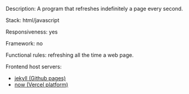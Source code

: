Description: A program that refreshes indefinitely a page every second.

Stack: html/javascript

Responsiveness: yes

Framework: no

Functional rules: refreshing all the time a web page.

Frontend host servers: 
- [jekyll (Github pages)](infinity-loop-zeta.vercel.app](https://nedj78.github.io/InfinityLoop/))
- [now (Vercel platform)](infinity-loop-zeta.vercel.app)
